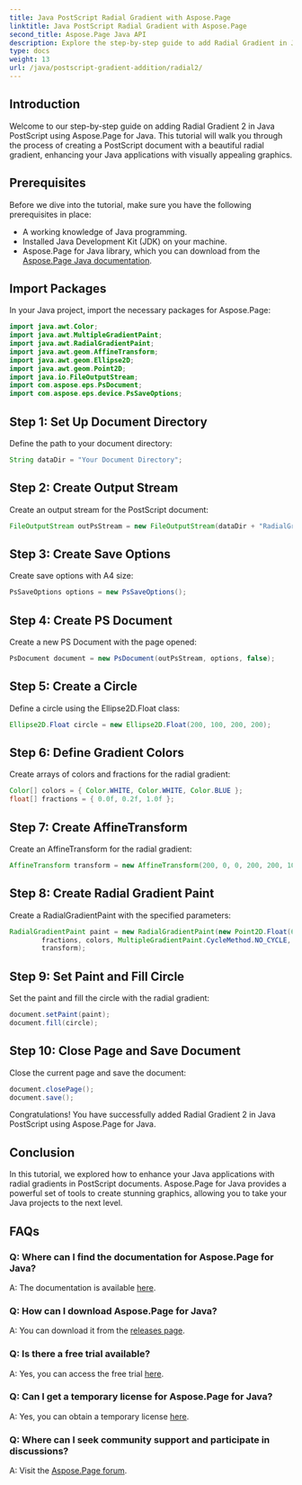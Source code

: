 ```yaml
---
title: Java PostScript Radial Gradient with Aspose.Page
linktitle: Java PostScript Radial Gradient with Aspose.Page
second_title: Aspose.Page Java API
description: Explore the step-by-step guide to add Radial Gradient in Java PostScript using Aspose.Page for stunning graphics in your Java applications.
type: docs
weight: 13
url: /java/postscript-gradient-addition/radial2/
---
```

## Introduction
Welcome to our step-by-step guide on adding Radial Gradient 2 in Java PostScript using Aspose.Page for Java. This tutorial will walk you through the process of creating a PostScript document with a beautiful radial gradient, enhancing your Java applications with visually appealing graphics.
## Prerequisites
Before we dive into the tutorial, make sure you have the following prerequisites in place:
- A working knowledge of Java programming.
- Installed Java Development Kit (JDK) on your machine.
- Aspose.Page for Java library, which you can download from the [Aspose.Page Java documentation](https://reference.aspose.com/page/java/).
## Import Packages
In your Java project, import the necessary packages for Aspose.Page:
```java
import java.awt.Color;
import java.awt.MultipleGradientPaint;
import java.awt.RadialGradientPaint;
import java.awt.geom.AffineTransform;
import java.awt.geom.Ellipse2D;
import java.awt.geom.Point2D;
import java.io.FileOutputStream;
import com.aspose.eps.PsDocument;
import com.aspose.eps.device.PsSaveOptions;
```
## Step 1: Set Up Document Directory
Define the path to your document directory:
```java
String dataDir = "Your Document Directory";
```
## Step 2: Create Output Stream
Create an output stream for the PostScript document:
```java
FileOutputStream outPsStream = new FileOutputStream(dataDir + "RadialGradient2_outPS.ps");
```
## Step 3: Create Save Options
Create save options with A4 size:
```java
PsSaveOptions options = new PsSaveOptions();
```
## Step 4: Create PS Document
Create a new PS Document with the page opened:
```java
PsDocument document = new PsDocument(outPsStream, options, false);
```
## Step 5: Create a Circle
Define a circle using the Ellipse2D.Float class:
```java
Ellipse2D.Float circle = new Ellipse2D.Float(200, 100, 200, 200);
```
## Step 6: Define Gradient Colors
Create arrays of colors and fractions for the radial gradient:
```java
Color[] colors = { Color.WHITE, Color.WHITE, Color.BLUE };
float[] fractions = { 0.0f, 0.2f, 1.0f };
```
## Step 7: Create AffineTransform
Create an AffineTransform for the radial gradient:
```java
AffineTransform transform = new AffineTransform(200, 0, 0, 200, 200, 100);
```
## Step 8: Create Radial Gradient Paint
Create a RadialGradientPaint with the specified parameters:
```java
RadialGradientPaint paint = new RadialGradientPaint(new Point2D.Float(64, 64), 68, new Point2D.Float(24, 24),
        fractions, colors, MultipleGradientPaint.CycleMethod.NO_CYCLE, MultipleGradientPaint.ColorSpaceType.SRGB,
        transform);
```
## Step 9: Set Paint and Fill Circle
Set the paint and fill the circle with the radial gradient:
```java
document.setPaint(paint);
document.fill(circle);
```
## Step 10: Close Page and Save Document
Close the current page and save the document:
```java
document.closePage();
document.save();
```
Congratulations! You have successfully added Radial Gradient 2 in Java PostScript using Aspose.Page for Java.
## Conclusion
In this tutorial, we explored how to enhance your Java applications with radial gradients in PostScript documents. Aspose.Page for Java provides a powerful set of tools to create stunning graphics, allowing you to take your Java projects to the next level.
## FAQs
### Q: Where can I find the documentation for Aspose.Page for Java?
A: The documentation is available [here](https://reference.aspose.com/page/java/).
### Q: How can I download Aspose.Page for Java?
A: You can download it from the [releases page](https://releases.aspose.com/page/java/).
### Q: Is there a free trial available?
A: Yes, you can access the free trial [here](https://releases.aspose.com/).
### Q: Can I get a temporary license for Aspose.Page for Java?
A: Yes, you can obtain a temporary license [here](https://purchase.aspose.com/temporary-license/).
### Q: Where can I seek community support and participate in discussions?
A: Visit the [Aspose.Page forum](https://forum.aspose.com/c/page/39).
